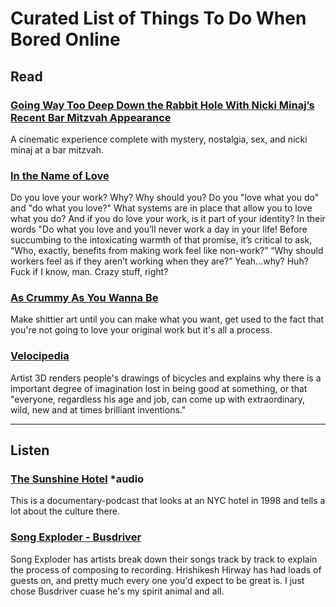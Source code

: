 # Curated List of Things To Do When Bored Online


## Read

### [Going Way Too Deep Down the Rabbit Hole With Nicki Minaj’s Recent Bar Mitzvah Appearance](http://grantland.com/hollywood-prospectus/going-way-too-deep-down-the-rabbit-hole-with-nicki-minajs-recent-bar-mitzvah-appearance/)

A cinematic experience complete with mystery, nostalgia, sex, and nicki minaj at a bar mitzvah.


### [In the Name of Love](https://www.jacobinmag.com/2014/01/in-the-name-of-love/)

Do you love your work? Why? Why should you? Do you "love what you do" and "do what you love?" What systems are in place that allow you to love what you do? And if you do love your work, is it part of your identity? In their words "Do what you love and you’ll never work a day in your life! Before succumbing to the intoxicating warmth of that promise, it’s critical to ask, “Who, exactly, benefits from making work feel like non-work?” “Why should workers feel as if they aren’t working when they are?”  Yeah...why? Huh? Fuck if I know, man. Crazy stuff, right?

### [As Crummy As You Wanna Be](http://www.erickarjaluoto.com/blog/as-crummy-as-you-wanna-be/)
Make shittier art until you can make what you want, get used to the fact that you're not going to love your original work but it's all a process.

### [Velocipedia](http://www.gianlucagimini.it/prototypes/velocipedia.html)

Artist 3D renders people's drawings of bicycles and explains why there is a important degree of imagination lost in being good at something, or that "everyone, regardless his age and job, can come up with extraordinary, wild, new and at times brilliant inventions."

----

## Listen

### [The Sunshine Hotel](https://soundcloud.com/roman-mars/99-invisible-175-the-sunshine-hotel) \*audio

This is a documentary-podcast that looks at an NYC hotel in 1998 and tells a lot about the culture there.

### [Song Exploder - Busdriver](http://songexploder.net/busdriver)

Song Exploder has artists break down their songs track by track to explain the process of composing to recording.  Hrishikesh Hirway has had loads of guests on, and pretty much every one you'd expect to be great is.  I just chose Busdriver cuase he's my spirit animal and all.
